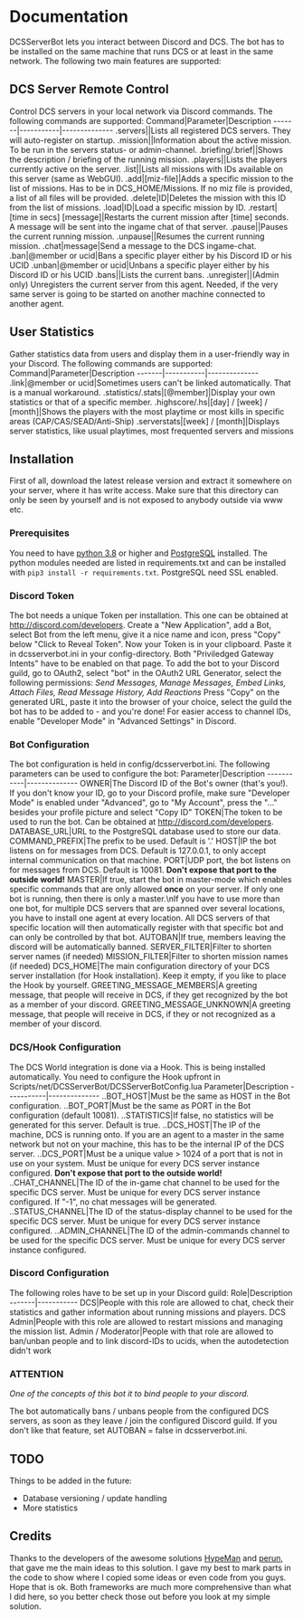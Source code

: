 # Documentation
DCSServerBot lets you interact between Discord and DCS.
The bot has to be installed on the same machine that runs DCS or at least in the same network.
The following two main features are supported:

## DCS Server Remote Control
Control DCS servers in your local network via Discord commands.
The following commands are supported:
Command|Parameter|Description
-------|-----------|--------------
.servers||Lists all registered DCS servers. They will auto-register on startup.
.mission||Information about the active mission. To be run in the servers status- or admin-channel.
.briefing/.brief||Shows the description / briefing of the running mission.
.players||Lists the players currently active on the server.
.list||Lists all missions with IDs available on this server (same as WebGUI).
.add|[miz-file]|Adds a specific mission to the list of missions. Has to be in DCS_HOME/Missions. If no miz file is provided, a list of all files will be provided.
.delete|ID|Deletes the mission with this ID from the list of missions.
.load|ID|Load a specific mission by ID.
.restart|[time in secs] [message]|Restarts the current mission after [time] seconds. A message will be sent into the ingame chat of that server.
.pause||Pauses the current running mission.
.unpause||Resumes the current running mission.
.chat|message|Send a message to the DCS ingame-chat.
.ban|@member or ucid|Bans a specific player either by his Discord ID or his UCID
.unban|@member or ucid|Unbans a specific player either by his Discord ID or his UCID
.bans||Lists the current bans.
.unregister||(Admin only) Unregisters the current server from this agent. Needed, if the very same server is going to be started on another machine connected to another agent.

## User Statistics
Gather statistics data from users and display them in a user-friendly way in your Discord.
The following commands are supported:
Command|Parameter|Description
-------|-----------|--------------
.link|@member or ucid|Sometimes users can't be linked automatically. That is a manual workaround.
.statistics/.stats|[@member]|Display your own statistics or that of a specific member.
.highscore/.hs|[day] / [week] / [month]|Shows the players with the most playtime or most kills in specific areas (CAP/CAS/SEAD/Anti-Ship)
.serverstats|[week] / [month]|Displays server statistics, like usual playtimes, most frequented servers and missions

## Installation
First of all, download the latest release version and extract it somewhere on your server, where it has write access.
Make sure that this directory can only be seen by yourself and is not exposed to anybody outside via www etc.

### Prerequisites
You need to have [python 3.8](https://www.python.org/downloads/) or higher and [PostgreSQL](https://www.postgresql.org/download/) installed.
The python modules needed are listed in requirements.txt and can be installed with ```pip3 install -r requirements.txt```.
PostgreSQL need SSL enabled.

### Discord Token
The bot needs a unique Token per installation. This one can be obtained at http://discord.com/developers.
Create a "New Application", add a Bot, select Bot from the left menu, give it a nice name and icon, press "Copy" below "Click to Reveal Token".
Now your Token is in your clipboard. Paste it in dcsserverbot.ini in your config-directory.
Both "Priviledged Gateway Intents" have to be enabled on that page.
To add the bot to your Discord guild, go to OAuth2, select "bot" in the OAuth2 URL Generator, select the following permissions:
_Send Messages, Manage Messages, Embed Links, Attach Files, Read Message History, Add Reactions_
Press "Copy" on the generated URL, paste it into the browser of your choice, select the guild the bot has to be added to - and you're done!
For easier access to channel IDs, enable "Developer Mode" in "Advanced Settings" in Discord.

### Bot Configuration
The bot configuration is held in config/dcsserverbot.ini. The following parameters can be used to configure the bot:
Parameter|Description
-----------|--------------
OWNER|The Discord ID of the Bot's owner (that's you!). If you don't know your ID, go to your Discord profile, make sure "Developer Mode" is enabled under "Advanced", go to "My Account", press the "..." besides your profile picture and select "Copy ID"
TOKEN|The token to be used to run the bot. Can be obtained at http://discord.com/developers.
DATABASE_URL|URL to the PostgreSQL database used to store our data.
COMMAND_PREFIX|The prefix to be used. Default is '.'
HOST|IP the bot listens on for messages from DCS. Default is 127.0.0.1, to only accept internal communication on that machine.
PORT|UDP port, the bot listens on for messages from DCS. Default is 10081. **__Don't expose that port to the outside world!__**
MASTER|If true, start the bot in master-mode which enables specific commands that are only allowed **once** on your server. If only one bot is running, then there is only a master.\nIf you have to use more than one bot, for multiple DCS servers that are spanned over several locations, you have to install one agent at every location. All DCS servers of that specific location will then automatically register with that specific bot and can only be controlled by that bot.
AUTOBAN|If true, members leaving the discord will be automatically banned.
SERVER_FILTER|Filter to shorten server names (if needed)
MISSION_FILTER|Filter to shorten mission names (if needed)
DCS_HOME|The main configuration directory of your DCS server installation (for Hook installation). Keep it empty, if you like to place the Hook by yourself.
GREETING_MESSAGE_MEMBERS|A greeting message, that people will receive in DCS, if they get recognized by the bot as a member of your discord.
GREETING_MESSAGE_UNKNOWN|A greeting message, that people will receive in DCS, if they or not recognized as a member of your discord.

### DCS/Hook Configuration
The DCS World integration is done via a Hook. This is being installed automatically.
You need to configure the Hook upfront in Scripts/net/DCSServerBot/DCSServerBotConfig.lua
Parameter|Description
-----------|--------------
..BOT_HOST|Must be the same as HOST in the Bot configuration.
..BOT_PORT|Must be the same as PORT in the Bot configuration (default 10081).
..STATISTICS|If false, no statistics will be generated for this server. Default is true.
..DCS_HOST|The IP of the machine, DCS is running onto. If you are an agent to a master in the same network but not on your machine, this has to be the internal IP of the DCS server.
..DCS_PORT|Must be a unique value > 1024 of a port that is not in use on your system. Must be unique for every DCS server instance configured. **__Don't expose that port to the outside world!__**
..CHAT_CHANNEL|The ID of the in-game chat channel to be used for the specific DCS server. Must be unique for every DCS server instance configured. If "-1", no chat messages will be generated.
..STATUS_CHANNEL|The ID of the status-display channel to be used for the specific DCS server. Must be unique for every DCS server instance configured.
..ADMIN_CHANNEL|The ID of the admin-commands channel to be used for the specific DCS server. Must be unique for every DCS server instance configured.

### Discord Configuration
The following roles have to be set up in your Discord guild:
Role|Description
-------|-----------
DCS|People with this role are allowed to chat, check their statistics and gather information about running missions and players.
DCS Admin|People with this role are allowed to restart missions and managing the mission list.
Admin / Moderator|People with that role are allowed to ban/unban people and to link discord-IDs to ucids, when the autodetection didn't work

### **ATTENTION**
_One of the concepts of this bot it to bind people to your discord._

The bot automatically bans / unbans people from the configured DCS servers, as soon as they leave / join the configured Discord guild.
If you don't like that feature, set AUTOBAN = false in dcsserverbot.ini.

## TODO
Things to be added in the future:
* Database versioning / update handling
* More statistics

## Credits
Thanks to the developers of the awesome solutions [HypeMan](https://github.com/robscallsign/HypeMan) and [perun](https://github.com/szporwolik/perun), that gave me the main ideas to this solution.
I gave my best to mark parts in the code to show where I copied some ideas or even code from you guys. Hope that is ok.
Both frameworks are much more comprehensive than what I did here, so you better check those out before you look at my simple solution.
